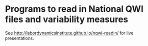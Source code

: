 # Programs to read in National QWI files and variability measures

See http://labordynamicsinstitute.github.io/nqwi-readin/ for live presentations.
